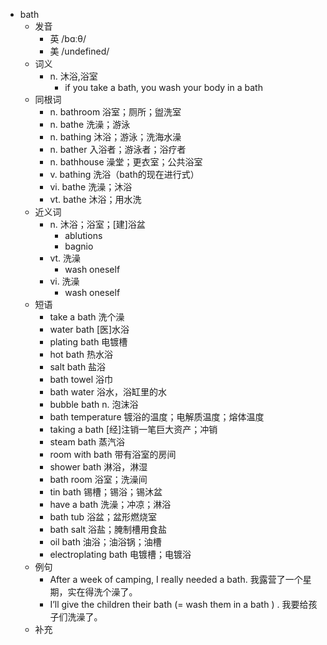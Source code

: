 - bath
  - 发音
    - 英 /bɑːθ/
    - 美 /undefined/
  - 词义
    - n. 沐浴,浴室
      - if you take a bath, you wash your body in a bath
  - 同根词
    - n. bathroom 浴室；厕所；盥洗室
    - n. bathe 洗澡；游泳
    - n. bathing 沐浴；游泳；洗海水澡
    - n. bather 入浴者；游泳者；浴疗者
    - n. bathhouse 澡堂；更衣室；公共浴室
    - v. bathing 洗浴（bath的现在进行式）
    - vi. bathe 洗澡；沐浴
    - vt. bathe 沐浴；用水洗
  - 近义词
    - n. 沐浴；浴室；[建]浴盆
      - ablutions
      - bagnio
    - vt. 洗澡
      - wash oneself
    - vi. 洗澡
      - wash oneself
  - 短语
    - take a bath 洗个澡
    - water bath [医]水浴
    - plating bath 电镀槽
    - hot bath 热水浴
    - salt bath 盐浴
    - bath towel 浴巾
    - bath water 浴水，浴缸里的水
    - bubble bath n. 泡沫浴
    - bath temperature 镀浴的温度；电解质温度；熔体温度
    - taking a bath [经]注销一笔巨大资产；冲销
    - steam bath 蒸汽浴
    - room with bath 带有浴室的房间
    - shower bath 淋浴，淋湿
    - bath room 浴室；洗澡间
    - tin bath 锡槽；锡浴；锡沐盆
    - have a bath 洗澡；冲凉；淋浴
    - bath tub 浴盆；盆形燃烧室
    - bath salt 浴盐；腌制槽用食盐
    - oil bath 油浴；油浴锅；油槽
    - electroplating bath 电镀槽；电镀浴
  - 例句
    - After a week of camping, I really needed a bath. 我露营了一个星期，实在得洗个澡了。
    - I’ll give the children their bath (=  wash them in a bath  ) . 我要给孩子们洗澡了。
  - 补充